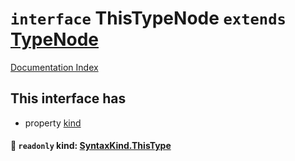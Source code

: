 # `interface` ThisTypeNode `extends` [TypeNode](../private.interface.TypeNode/README.md)

[Documentation Index](../README.md)

## This interface has

- property [kind](#-readonly-kind-syntaxkindthistype)


#### 📄 `readonly` kind: [SyntaxKind.ThisType](../private.enum.SyntaxKind/README.md#thistype--197)




